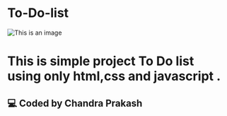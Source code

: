 # To-Do-list
![This is an image](https://i.postimg.cc/NfDmf1ks/todolist.png)
# This is simple project To Do list using only html,css and javascript .
## 💻 Coded by Chandra Prakash
